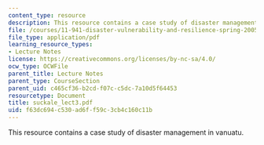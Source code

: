 ```yaml
---
content_type: resource
description: This resource contains a case study of disaster management in vanuatu.
file: /courses/11-941-disaster-vulnerability-and-resilience-spring-2005/f63dc694c530ad6ff59c3cb4c160c11b_suckale_lect3.pdf
file_type: application/pdf
learning_resource_types:
- Lecture Notes
license: https://creativecommons.org/licenses/by-nc-sa/4.0/
ocw_type: OCWFile
parent_title: Lecture Notes
parent_type: CourseSection
parent_uid: c465cf36-b2cd-f07c-c5dc-7a10d5f64453
resourcetype: Document
title: suckale_lect3.pdf
uid: f63dc694-c530-ad6f-f59c-3cb4c160c11b
---
```

This resource contains a case study of disaster management in vanuatu.